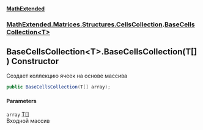 #### [MathExtended](index.md 'index')
### [MathExtended.Matrices.Structures.CellsCollection](MathExtended_Matrices_Structures_CellsCollection.md 'MathExtended.Matrices.Structures.CellsCollection').[BaseCellsCollection&lt;T&gt;](MathExtended_Matrices_Structures_CellsCollection_BaseCellsCollection_T_.md 'MathExtended.Matrices.Structures.CellsCollection.BaseCellsCollection&lt;T&gt;')
## BaseCellsCollection&lt;T&gt;.BaseCellsCollection(T[]) Constructor
Создает коллекцию ячеек на основе массива  
```csharp
public BaseCellsCollection(T[] array);
```
#### Parameters
<a name='MathExtended_Matrices_Structures_CellsCollection_BaseCellsCollection_T__BaseCellsCollection(T__)_array'></a>
`array` [T](MathExtended_Matrices_Structures_CellsCollection_BaseCellsCollection_T_.md#MathExtended_Matrices_Structures_CellsCollection_BaseCellsCollection_T__T 'MathExtended.Matrices.Structures.CellsCollection.BaseCellsCollection&lt;T&gt;.T')[[]](https://docs.microsoft.com/en-us/dotnet/api/System.Array 'System.Array')  
Входной массив
  
